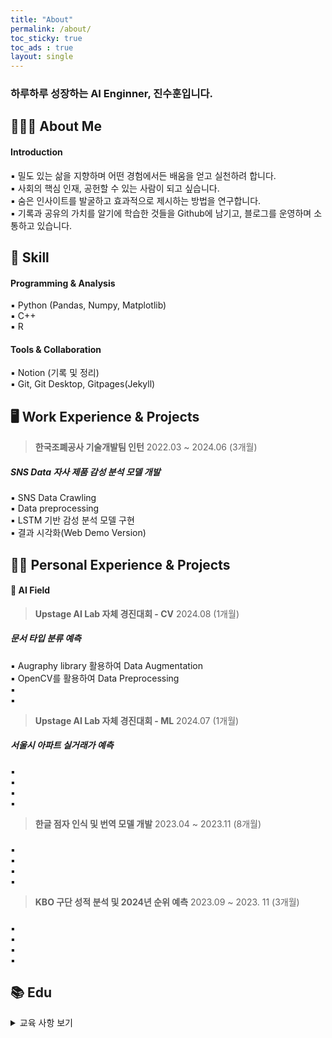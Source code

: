 ```yaml
---
title: "About"
permalink: /about/
toc_sticky: true
toc_ads : true
layout: single
---
```


### 하루하루 성장하는 AI Enginner, 진수훈입니다.

## 👨🏻‍🔧 About Me

#### **Introduction**

▪ 밀도 있는 삶을 지향하며 어떤 경험에서든 배움을 얻고 실천하려 합니다.   
▪ 사회의 핵심 인재, 공헌할 수 있는 사람이 되고 싶습니다.  
▪ 숨은 인사이트를 발굴하고 효과적으로 제시하는 방법을 연구합니다.  
▪ 기록과 공유의 가치를 알기에 학습한 것들을 Github에 남기고, 블로그를 운영하며 소통하고 있습니다.   

## 🧩 Skill

#### Programming & Analysis
 
▪ Python (Pandas, Numpy, Matplotlib)  
▪ C++  
▪ R   

#### Tools & Collaboration
 
▪ Notion (기록 및 정리)  
▪ Git, Git Desktop, Gitpages(Jekyll)  

## 🖥 Work Experience & Projects

> **한국조폐공사 기술개발팀 인턴** 2022.03 ~ 2024.06 (3개월)
##### SNS Data 자사 제품 감성 분석 모델 개발
▪ SNS Data Crawling  
▪ Data preprocessing  
▪ LSTM 기반 감성 분석 모델 구현  
▪ 결과 시각화(Web Demo Version)    

## 🧗🏻 Personal Experience & Projects

#### 🔗 AI Field

> **Upstage AI Lab 자체 경진대회 - CV** 2024.08 (1개월)   
##### 문서 타입 분류 예측
▪ Augraphy library 활용하여 Data Augmentation    
▪ OpenCV를 활용하여 Data Preprocessing  
▪    
▪     

> **Upstage AI Lab 자체 경진대회 - ML** 2024.07 (1개월)   
##### 서울시 아파트 실거래가 예측
▪     
▪   
▪   
▪    

> **한글 점자 인식 및 번역 모델 개발** 2023.04 ~ 2023.11 (8개월)   
##### 
▪   
▪  
▪  
▪    

> **KBO 구단 성적 분석 및 2024년 순위 예측** 2023.09 ~ 2023. 11 (3개월)   
#####
▪   
▪   
▪   
▪    

</div>
</details>

## 📚 Edu

<details>
<summary> 교육 사항 보기</summary>
<div markdown="1">

> **Upstage AI Lab 3기** 2024.04 ~ 2024.11 (8개월)  
##### 프로그래밍 언어, 데이터 분석 및 AI 기법 강의 그리고 기업 자체 경진 대회    
▪ **Python, 크롤링 기법, ML & DL, CV, NLP, LLM**에 대한 지식 및 기술 공부    
▪ Kaggle 참여 - [Enfit Kaggle](https://www.kaggle.com/competitions/predict-energy-behavior-of-prosumers/overview)  
▪ 기업 자체 경진 대회 참여 - 서울시 아파트 실거래가 예측, 문서 타입 분류 예측, 일상 대화 요약
▪ 개별 스터디 진행      

</div>
</details>